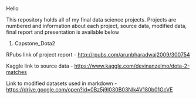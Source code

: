 Hello

This repository holds all of my final data science projects. 
Projects are numbered and information about each project, source data, modified data, final report and presentation is available below

1) Capstone_Dota2

RPubs link of project report - http://rpubs.com/arunbharadwaj2009/300754

Kaggle link to source data - https://www.kaggle.com/devinanzelmo/dota-2-matches

Link to modified datasets used in markdown - https://drive.google.com/open?id=0Bz5j9I030B03Nlk4V180b01GcVE
